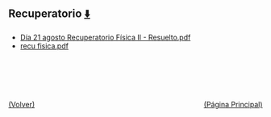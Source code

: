 
<html>
<body>
<h2>Recuperatorio <a href="https://downgit.github.io/#/home?url=https://github.com/Apuntes-FIUBA/Apuntes-Electronica/tree/main/82 - Física/8202 - Fisica II/Examenes/Parciales/Recuperatorio" style="font-size:20px">  ⬇️ </a></h2>
<ul>
    <li><a href="Día 21 agosto Recuperatorio Física II - Resuelto.pdf">Día 21 agosto Recuperatorio Física II - Resuelto.pdf</a></li>
    <li><a href="recu fisica.pdf">recu fisica.pdf</a></li>
</ul>
</body>
</html>


<br><br><br><br><br><a href="../" style="float: left">(Volver)</a> <a href="https://apuntes-fiuba.github.io/Apuntes-Electronica" style="float: right">(Página Principal)</a>
